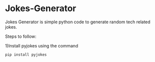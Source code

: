 # Jokes-Generator
Jokes Generator is simple python code to generate random tech related jokes.

Steps to follow:

1)Install pyjokes using the command

`pip install pyjokes`
